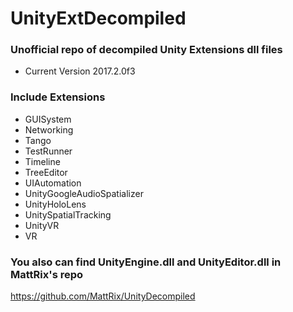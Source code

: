 # UnityExtDecompiled
### Unofficial repo of decompiled Unity Extensions dll files
* Current Version 2017.2.0f3

### Include Extensions
* GUISystem
* Networking
* Tango
* TestRunner
* Timeline
* TreeEditor
* UIAutomation
* UnityGoogleAudioSpatializer
* UnityHoloLens
* UnitySpatialTracking
* UnityVR
* VR

### You also can find UnityEngine.dll and UnityEditor.dll in MattRix's repo
https://github.com/MattRix/UnityDecompiled